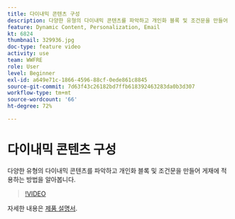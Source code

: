 ```yaml
---
title: 다이내믹 콘텐츠 구성
description: 다양한 유형의 다이내믹 콘텐츠를 파악하고 개인화 블록 및 조건문을 만들어 게재에 적용하는 방법을 알아봅니다.
feature: Dynamic Content, Personalization, Email
kt: 6824
thumbnail: 329936.jpg
doc-type: feature video
activity: use
team: WWFRE
role: User
level: Beginner
exl-id: a649e71c-1866-4596-88cf-0ede861c8845
source-git-commit: 7d63f43c26182bd7ffb618392463283da0b3d307
workflow-type: tm+mt
source-wordcount: '66'
ht-degree: 72%

---
```


# 다이내믹 콘텐츠 구성

다양한 유형의 다이내믹 콘텐츠를 파악하고 개인화 블록 및 조건문을 만들어 게재에 적용하는 방법을 알아봅니다.

>[!VIDEO](https://video.tv.adobe.com/v/329936?quality=12)

자세한 내용은 [제품 설명서](https://experienceleague.adobe.com/docs/campaign-classic/using/sending-messages/personalizing-deliveries/conditional-content.html?lang=en).
